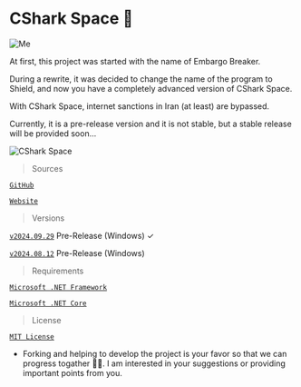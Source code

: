 # CShark Space 🦈

![Me](https://1drv.ms/i/c/d9644b001108941a/ERdpNMqFlJtDrNBmmYK6_aUBU1LCtMPzl7xtULDdxtnuiQ?e=Zo9SgW)

  At first, this project was started with the name of Embargo Breaker.

  During a rewrite, it was decided to change the name of the program to Shield, and now you have a completely advanced version of CShark Space.

  With CShark Space, internet sanctions in Iran (at least) are bypassed. 

  Currently, it is a pre-release version and it is not stable, but a stable release will be provided soon...


![CShark Space](https://github.com/b-daarr/CShark/blob/main/CShark-ReScale01/Resources/app-logo.png)

> Sources

[`GitHub`](https://github.com/b-daarr/CShark/blob/main/README.md#cshark-)

[`Website`](http://cshark.space)

> Versions

[`v2024.09.29`](https://github.com/b-daarr/CShark/releases/tag/v2024.09.29) Pre-Release (Windows) ✓

[`v2024.08.12`](https://github.com/b-daarr/CShark/releases/tag/v2024.08.12) Pre-Release (Windows)

> Requirements

  [`Microsoft .NET Framework`](https://dotnet.microsoft.com/en-us/download/dotnet-framework)

[`Microsoft .NET Core`](https://dotnet.microsoft.com/en-us/download) 

> License

[`MIT License`](https://github.com/b-daarr/CShark/blob/804a1989c2fb3b1706ded60a978b58bd98211d90/LICENSE)

+ Forking and helping to develop the project is your favor so that we can progress togather 🙏🏻.
I am interested in your suggestions or providing important points from you.
